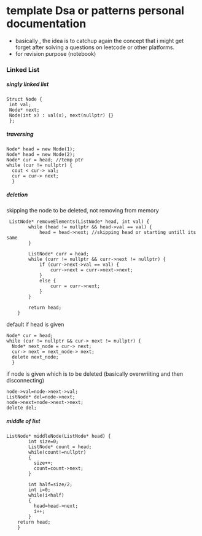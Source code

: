 # template Dsa or patterns personal documentation
- basically , the idea is to catchup again the concept that i might get forget after solving a questions on leetcode or other platforms.
- for revision purpose (notebook)

### Linked List

##### singly linked list
 ```
 Struct Node {
  int val;
  Node* next;
  Node(int x) : val(x), next(nullptr) {}
  };
 ```
##### traversing

```
Node* head = new Node(1);
Node* head = new Node(2);
Node* cur = head; //temp ptr
while (cur != nullptr) {
  cout < cur-> val; 
  cur = cur-> next;
  }
```
##### deletion

skipping the node to be deleted, not removing from memory
```
 ListNode* removeElements(ListNode* head, int val) {
        while (head != nullptr && head->val == val) {
            head = head->next; //skipping head or starting untill its same
        }
        
        ListNode* curr = head;
        while (curr != nullptr && curr->next != nullptr) {
            if (curr->next->val == val) {
                curr->next = curr->next->next;
            } 
            else {
                curr = curr->next; 
            }
        }

        return head;
    }
```

default if head is given
```
Node* cur = head;
while (cur != nullptr && cur-> next != nullptr) { 
  Node* next_node = cur-> next;
  cur-> next = next_node-> next;
  delete next_node;
  }
```

if node is given which is to be deleted (basically overwriiting and then disconnecting)
```
node->val=node->next->val;
ListNode* del=node->next;
node->next=node->next->next;
delete del;
``` 

##### middle of list
```
ListNode* middleNode(ListNode* head) {
        int size=0;
        ListNode* count = head;
        while(count!=nullptr)
        {
          size++;
          count=count->next;
        }

        int half=size/2;
        int i=0;
        while(i<half)
        {
          head=head->next;
          i++;
        }
    return head;
    }
```